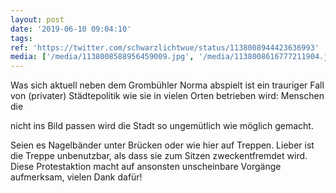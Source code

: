 ```yaml
---
layout: post
date: '2019-06-10 09:04:10'
tags: 
ref: 'https://twitter.com/schwarzlichtwue/status/1138008944423636993'
media: ['/media/1138008588956459009.jpg', '/media/1138008616777211904.jpg', '/media/1138008635056037888.jpg']
---
```

Was sich aktuell neben dem Grombühler Norma abspielt ist ein trauriger Fall von (privater) Städtepolitik wie sie in vielen Orten betrieben wird: Menschen die

nicht ins Bild passen wird die Stadt so ungemütlich wie möglich gemacht. 

Seien es Nagelbänder unter Brücken oder wie hier auf Treppen. Lieber ist die Treppe unbenutzbar, als dass sie zum Sitzen zweckentfremdet wird. Diese Protestaktion macht auf ansonsten unscheinbare Vorgänge aufmerksam, vielen Dank dafür!